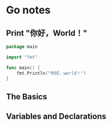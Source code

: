 # Go notes

## Print "你好，World！"
```go
package main

import "fmt"

func main() {
    fmt.Println("你好，world！")
}
```

## The Basics

## Variables and Declarations
